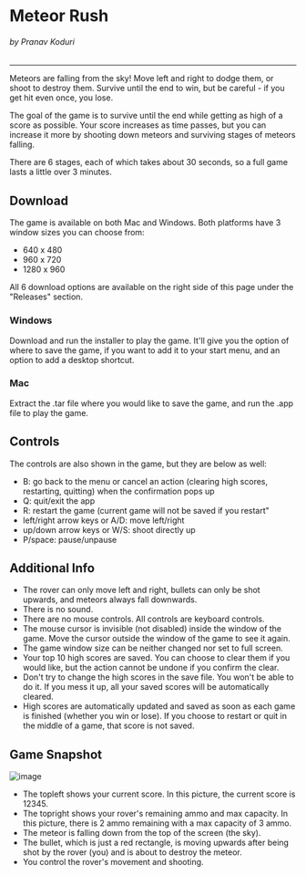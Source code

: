 # Meteor Rush
###### by Pranav Koduri
---
Meteors are falling from the sky! Move left and right to dodge them, or shoot to destroy them. Survive until the end to win, but be careful - if you get hit even once, you lose.

The goal of the game is to survive until the end while getting as high of a score as possible. Your score increases as time passes, but you can increase it more by shooting down meteors and surviving stages of meteors falling.

There are 6 stages, each of which takes about 30 seconds, so a full game lasts a little over 3 minutes.

## Download

The game is available on both Mac and Windows. Both platforms have 3 window sizes you can choose from: 
- 640 x 480
- 960 x 720
- 1280 x 960

All 6 download options are available on the right side of this page under the "Releases" section.

### Windows

Download and run the installer to play the game. It'll give you the option of where to save the game, if you want to add it to your start menu, and an option to add a desktop shortcut.

### Mac

Extract the .tar file where you would like to save the game, and run the .app file to play the game.

## Controls

The controls are also shown in the game, but they are below as well:
- B: go back to the menu or cancel an action (clearing high scores, restarting, quitting) when the confirmation pops up
- Q: quit/exit the app
- R: restart the game (current game will not be saved if you restart"
- left/right arrow keys or A/D: move left/right
- up/down arrow keys or W/S: shoot directly up
- P/space: pause/unpause

## Additional Info

- The rover can only move left and right, bullets can only be shot upwards, and meteors always fall downwards.
- There is no sound.
- There are no mouse controls. All controls are keyboard controls.
- The mouse cursor is invisible (not disabled) inside the window of the game. Move the cursor outside the window of the game to see it again.
- The game window size can be neither changed nor set to full screen.
- Your top 10 high scores are saved. You can choose to clear them if you would like, but the action cannot be undone if you confirm the clear.
- Don't try to change the high scores in the save file. You won't be able to do it. If you mess it up, all your saved scores will be automatically cleared.
- High scores are automatically updated and saved as soon as each game is finished (whether you win or lose). If you choose to restart or quit in the middle of a game, that score is not saved.

## Game Snapshot

![image](https://github.com/user-attachments/assets/2d5b924d-2fd3-49fe-89e3-9ddd49675977)

- The topleft shows your current score. In this picture, the current score is 12345.
- The topright shows your rover's remaining ammo and max capacity. In this picture, there is 2 ammo remaining with a max capacity of 3 ammo.
- The meteor is falling down from the top of the screen (the sky).
- The bullet, which is just a red rectangle, is moving upwards after being shot by the rover (you) and is about to destroy the meteor.
- You control the rover's movement and shooting.
